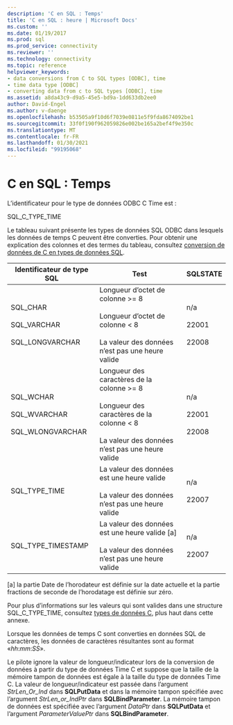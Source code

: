 ```yaml
---
description: 'C en SQL : Temps'
title: 'C en SQL : heure | Microsoft Docs'
ms.custom: ''
ms.date: 01/19/2017
ms.prod: sql
ms.prod_service: connectivity
ms.reviewer: ''
ms.technology: connectivity
ms.topic: reference
helpviewer_keywords:
- data conversions from C to SQL types [ODBC], time
- time data type [ODBC]
- converting data from c to SQL types [ODBC], time
ms.assetid: a8da43c9-d9a5-45e5-bd9a-1dd633db2ee0
author: David-Engel
ms.author: v-daenge
ms.openlocfilehash: b53505a9f10d6f7039e0811e5f9fda8674092be1
ms.sourcegitcommit: 33f0f190f962059826e002be165a2bef4f9e350c
ms.translationtype: MT
ms.contentlocale: fr-FR
ms.lasthandoff: 01/30/2021
ms.locfileid: "99195068"
---
```

# <a name="c-to-sql-time"></a>C en SQL : Temps
L’identificateur pour le type de données ODBC C Time est :  
  
 SQL_C_TYPE_TIME  
  
 Le tableau suivant présente les types de données SQL ODBC dans lesquels les données de temps C peuvent être converties. Pour obtenir une explication des colonnes et des termes du tableau, consultez [conversion de données de C en types de données SQL](../../../odbc/reference/appendixes/converting-data-from-c-to-sql-data-types.md).  
  
|Identificateur de type SQL|Test|SQLSTATE|  
|-------------------------|----------|--------------|  
|SQL_CHAR<br /><br /> SQL_VARCHAR<br /><br /> SQL_LONGVARCHAR|Longueur d’octet de colonne >= 8<br /><br /> Longueur d’octet de colonne < 8<br /><br /> La valeur des données n’est pas une heure valide|n/a<br /><br /> 22001<br /><br /> 22008|  
|SQL_WCHAR<br /><br /> SQL_WVARCHAR<br /><br /> SQL_WLONGVARCHAR|Longueur des caractères de la colonne >= 8<br /><br /> Longueur des caractères de la colonne < 8<br /><br /> La valeur des données n’est pas une heure valide|n/a<br /><br /> 22001<br /><br /> 22008|  
|SQL_TYPE_TIME|La valeur des données est une heure valide<br /><br /> La valeur des données n’est pas une heure valide|n/a<br /><br /> 22007|  
|SQL_TYPE_TIMESTAMP|La valeur des données est une heure valide [a]<br /><br /> La valeur des données n’est pas une heure valide|n/a<br /><br /> 22007|  
  
 [a] la partie Date de l’horodateur est définie sur la date actuelle et la partie fractions de seconde de l’horodatage est définie sur zéro.  
  
 Pour plus d’informations sur les valeurs qui sont valides dans une structure SQL_C_TYPE_TIME, consultez [types de données C](../../../odbc/reference/appendixes/c-data-types.md), plus haut dans cette annexe.  
  
 Lorsque les données de temps C sont converties en données SQL de caractères, les données de caractères résultantes sont au format «*hh*:*mm*:*SS*».  
  
 Le pilote ignore la valeur de longueur/indicateur lors de la conversion de données à partir du type de données Time C et suppose que la taille de la mémoire tampon de données est égale à la taille du type de données Time C. La valeur de longueur/indicateur est passée dans l’argument *StrLen_Or_Ind* dans **SQLPutData** et dans la mémoire tampon spécifiée avec l’argument *StrLen_or_IndPtr* dans **SQLBindParameter**. La mémoire tampon de données est spécifiée avec l’argument *DataPtr* dans **SQLPutData** et l’argument *ParameterValuePtr* dans **SQLBindParameter**.
